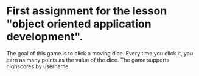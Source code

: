 # First assignment for the lesson "object oriented application development". 
The goal of this game is to click a moving dice. Every time you click it, you earn as many points as the value of the dice.
The game supports highscores by username.
